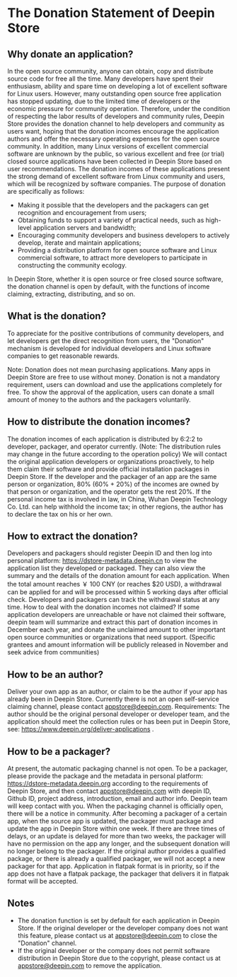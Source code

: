 # The Donation Statement of Deepin Store

## Why donate an application?

In the open source community, anyone can obtain, copy and distribute source code for free all the time. Many developers have spent their enthusiasm, ability and spare time on developing a lot of excellent software for Linux users. However, many outstanding open source free application has stopped updating, due to the limited time of developers or the economic pressure for community operation.
Therefore, under the condition of respecting the labor results of developers and community rules, Deepin Store provides the donation channel to help developers and community as users want, hoping that the donation incomes encourage the application authors and offer the necessary operating expenses for the open source community.
In addition, many Linux versions of excellent commercial software are unknown by the public, so various excellent and free (or trial) closed source applications have been collected in Deepin Store based on user recommendations. The donation incomes of these applications present the strong demand of excellent software from Linux community and users, which will be recognized by software companies.
The purpose of donation are specifically as follows:

- Making it possible that the developers and the packagers can get recognition and encouragement from users;
- Obtaining funds to support a variety of practical needs, such as high-level application servers and bandwidth;
- Encouraging community developers and business developers to actively develop, iterate and maintain applications;
- Providing a distribution platform for open source software and Linux commercial software, to attract more developers to participate in constructing the community ecology.

In Deepin Store, whether it is open source or free closed source software, the donation channel is open by default, with the functions of income claiming, extracting, distributing, and so on.

## What is the donation?

To appreciate for the positive contributions of community developers, and let developers get the direct recognition from users, the "Donation" mechanism is developed for individual developers and Linux software companies to get reasonable rewards.

Note: Donation does not mean purchasing applications. Many apps in Deepin Store are free to use without money. Donation is not a mandatory requirement, users can download and use the applications completely for free. To show the approval of the application, users can donate a small amount of money to the authors and the packagers voluntarily.

## How to distribute the donation incomes?

The donation incomes of each application is distributed by 6:2:2 to developer, packager, and operator currently. (Note: The distribution rules may change in the future according to the operation policy)
We will contact the original application developers or organizations proactively, to help them claim their software and provide official installation packages in Deepin Store. If the developer and the packager of an app are the same person or organization, 80% (60% + 20%) of the incomes are owned by that person or organization, and the operator gets the rest 20%.
If the personal income tax is involved in law, in China, Wuhan Deepin Technology Co. Ltd. can help withhold the income tax; in other regions, the author has to declare the tax on his or her own.

## How to extract the donation?

Developers and packagers should register Deepin ID and then log into personal platform: https://dstore-metadata.deepin.cn to view the application list they developed or packaged.
They can also view the summary and the details of the donation amount for each application. When the total amount reaches ￥ 100 CNY (or reaches $20 USD), a withdrawal can be applied for and will be processed within 5 working days after official check. Developers and packagers can track the withdrawal status at any time.
How to deal with the donation incomes not claimed?
If some application developers are unreachable or have not claimed their software, deepin team will summarize and extract this part of donation incomes in December each year, and donate the unclaimed amount to other important open source communities or organizations that need support. (Specific grantees and amount information will be publicly released in November and seek advice from communities)

## How to be an author?

Deliver your own app as an author, or claim to be the author if your app has already been in Deepin Store. Currently there is not an open self-service claiming channel, please contact appstore@deepin.com.
Requirements: The author should be the original personal developer or developer team, and the application should meet the collection rules or has been put in Deepin Store, see: https://www.deepin.org/deliver-applications .

## How to be a packager?

At present, the automatic packaging channel is not open. To be a packager, please provide the package and the metadata in personal platform: https://dstore-metadata.deepin.org according to the requirements of Deepin Store, and then contact appstore@deepin.com with deepin ID, Github ID, project address, introduction, email and author info. Deepin team will keep contact with you. When the packaging channel is officially open, there will be a notice in community.
After becoming a packager of a certain app, when the source app is updated, the packager must package and update the app in Deepin Store within one week. If there are three times of delays, or an update is delayed for more than two weeks, the packager will have no permission on the app any longer, and the subsequent donation will no longer belong to the packager.
If the original author provides a qualified package, or there is already a qualified packager, we will not accept a new packager for that app. Application in flatpak format is in priority, so if the app does not have a flatpak package, the packager that delivers it in flatpak format will be accepted.

## Notes

- The donation function is set by default for each application in Deepin Store. If the original developer or the developer company does not want this feature, please contact us at appstore@deepin.com to close the "Donation" channel.
- If the original developer or the company does not permit software distribution in Deepin Store due to the copyright, please contact us at appstore@deepin.com to remove the application.
